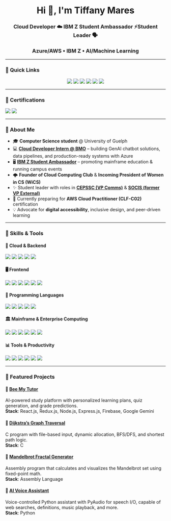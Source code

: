 <!-- GitHub Profile README -->

<h1 align="center">Hi 👋, I'm Tiffany Mares</h1>
<h3 align="center">Cloud Developer ☁️ IBM Z Student Ambassador ⚡Student Leader 🗣️</h3>
<h3 align="center">Azure/AWS • IBM Z • AI/Machine Learning</h3>

---

### 🔗 Quick Links
<p align="center">
  <a href="https://www.linkedin.com/in/tiffany-mares/"><img src="https://img.shields.io/badge/LinkedIn-blue?style=flat&logo=linkedin" /></a>
  <a href="https://github.com/tiffany-mares"><img src="https://img.shields.io/badge/GitHub-black?style=flat&logo=github&logoColor=white" /></a>
  <a href="https://tiffanymares.com/"><img src="https://img.shields.io/badge/Portfolio-8A2BE2?style=flat&logo=vercel&logoColor=white" /></a>
  <a href="https://drive.google.com/file/d/1WCdAT-Iv0blMzV7670c-2ecVWEoAZx6D/view?usp=sharing"><img src="https://img.shields.io/badge/Resume-FF5722?style=flat&logo=adobeacrobatreader&logoColor=white" /></a>
  <a href="mailto:tiffmares@gmail.com"><img src="https://img.shields.io/badge/Email%20(Personal)-D14836?style=flat&logo=gmail&logoColor=white" /></a>
  <a href="mailto:tmares@uoguelph.ca"><img src="https://img.shields.io/badge/Email%20(Student)-006400?style=flat&logo=gmail&logoColor=white" /></a>
</p>

---

### 🏅 Certifications
<p>
  <img src="https://img.shields.io/badge/AWS%20Cloud%20Practitioner-In%20Progress-FF9900?style=flat&logo=amazonaws&logoColor=white" />
  <a href="https://www.credly.com/badges/0c9ade46-9ebd-4c64-b1f8-a2402d18f3a2" target="_blank">
    <img src="https://img.shields.io/badge/IBM%20Z%20Xplore%20Concepts%20Badge-054ADA?style=flat&logo=ibm&logoColor=white" />
  </a>
</p>

---

### 🌟 About Me

- 🎓 **Computer Science student** @ University of Guelph  
- 💻 [**Cloud Developer Intern @ BMO**](https://www.linkedin.com/posts/tiffanymares_bmo-clouddeveloper-coopexperience-activity-7361697225447518209-FFlM?utm_source=share&utm_medium=member_desktop&rcm=ACoAAEogt0ABMF03rdl7d47Um3jWsXvZ5aKMNVg) – building GenAI chatbot solutions, data pipelines, and production-ready systems with Azure  
- 🖥️ [**IBM Z Student Ambassador**](https://www.linkedin.com/company/ibm-z-student-ambassador/posts/?feedView=all) – promoting mainframe education & running campus events  
- 🌩️ **Founder of Cloud Computing Club** & **Incoming President of Women in CS (WiCS)**  
- ✨ Student leader with roles in [**CEPSSC (VP Comms)**](https://www.linkedin.com/company/uog-cepssc/posts/?feedView=all) & [**SOCIS (former VP External)**](https://www.linkedin.com/company/uog-socis/posts/?feedView=all)  
- 🌱 Currently preparing for **AWS Cloud Practitioner (CLF-C02)** certification  
- 💡 Advocate for **digital accessibility**, inclusive design, and peer-driven learning  


---

### 🔧 Skills & Tools

#### 🚀 Cloud & Backend
<p>
  <img src="https://img.shields.io/badge/Azure-0078D4?style=flat&logo=microsoftazure&logoColor=white" />
  <img src="https://img.shields.io/badge/Firebase-FFCA28?style=flat&logo=firebase&logoColor=black" />
  <img src="https://img.shields.io/badge/Node.js-339933?style=flat&logo=nodedotjs&logoColor=white" />
  <img src="https://img.shields.io/badge/Azure_Functions-0062AD?style=flat&logo=azure-functions&logoColor=white" />
  <img src="https://img.shields.io/badge/Express.js-000000?style=flat&logo=express&logoColor=white" />
</p>

#### 🖥️ Frontend
<p>
  <img src="https://img.shields.io/badge/React-20232A?style=flat&logo=react&logoColor=61DAFB" />
  <img src="https://img.shields.io/badge/Redux-764ABC?style=flat&logo=redux&logoColor=white" />
  <img src="https://img.shields.io/badge/Angular-DD0031?style=flat&logo=angular&logoColor=white" />
  <img src="https://img.shields.io/badge/HTML5-E34F26?style=flat&logo=html5&logoColor=white" />
  <img src="https://img.shields.io/badge/CSS3-1572B6?style=flat&logo=css3&logoColor=white" />
  <img src="https://img.shields.io/badge/JavaScript-F7DF1E?style=flat&logo=javascript&logoColor=black" />
</p>

#### 🧠 Programming Languages
<p>
  <img src="https://img.shields.io/badge/Python-3776AB?style=flat&logo=python&logoColor=white" />
  <img src="https://img.shields.io/badge/Java-007396?style=flat&logo=java&logoColor=white" />
  <img src="https://img.shields.io/badge/C-A8B9CC?style=flat&logo=c&logoColor=black" />
  <img src="https://img.shields.io/badge/Assembly-6E4C13?style=flat" />
  <img src="https://img.shields.io/badge/SQL-4479A1?style=flat&logo=mysql&logoColor=white" />
</p>

#### 🏛️ Mainframe & Enterprise Computing
<p>
  <img src="https://img.shields.io/badge/IBM%20Z-054ADA?style=flat&logo=ibm&logoColor=white" />
  <img src="https://img.shields.io/badge/z%2FOS-000000?style=flat&logo=ibm&logoColor=white" />
  <img src="https://img.shields.io/badge/COBOL-3A75B0?style=flat&logo=gnu&logoColor=white" />
  <img src="https://img.shields.io/badge/JCL-FF6F00?style=flat&logoColor=white" />
  <img src="https://img.shields.io/badge/Db2-006699?style=flat&logo=ibm&logoColor=white" />
  <img src="https://img.shields.io/badge/RACF-008571?style=flat&logo=ibm&logoColor=white" />
</p>

#### 📊 Tools & Productivity
<p>
  <img src="https://img.shields.io/badge/Power%20BI-F2C811?style=flat&logo=powerbi&logoColor=black" />
  <img src="https://img.shields.io/badge/Jira-0052CC?style=flat&logo=jira&logoColor=white" />
  <img src="https://img.shields.io/badge/Visio-3955A3?style=flat&logo=microsoftvisio&logoColor=white" />
  <img src="https://img.shields.io/badge/Excel-217346?style=flat&logo=microsoftexcel&logoColor=white" />
  <img src="https://img.shields.io/badge/PowerPoint-B7472A?style=flat&logo=microsoftpowerpoint&logoColor=white" />
  <img src="https://img.shields.io/badge/Outlook-0072C6?style=flat&logo=microsoftoutlook&logoColor=white" />
</p>

---

### 💼 Featured Projects

#### 🐝 [Bee My Tutor](https://github.com/tiffany-mares/Bee-My-Tutor)
AI-powered study platform with personalized learning plans, quiz generation, and grade predictions.  
**Stack**: React.js, Redux.js, Node.js, Express.js, Firebase, Google Gemini

#### 🔀 [Dijkstra’s Graph Traversal](https://github.com/tiffany-mares/Adjacency-List-Dijkstras-Algorithm-Traversal)
C program with file-based input, dynamic allocation, BFS/DFS, and shortest path logic.  
**Stack**: C

#### 🌌 [Mandelbrot Fractal Generator](https://github.com/tiffany-mares/Mandelbrot-Fractal-Set-Graphic)
Assembly program that calculates and visualizes the Mandelbrot set using fixed-point math.  
**Stack**: Assembly Language

#### 🤖 [AI Voice Assistant](https://github.com/tiffany-mares/AI-Voice-Assistant)
Voice-controlled Python assistant with PyAudio for speech I/O, capable of web searches, definitions, music playback, and more.  
**Stack**: Python  
